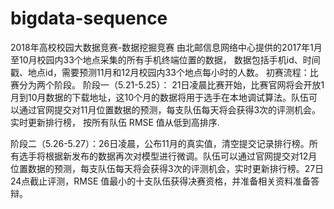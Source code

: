 # bigdata-sequence
2018年高校校园大数据竞赛-数据挖掘竞赛
由北邮信息网络中心提供的2017年1月至10月校园内33个地点采集的所有手机终端位置的数据， 数据包括手机id、时间戳、地点id，需要预测11月和12月校园内33个地点每小时的人数。
初赛流程：比赛分为两个阶段。
阶段一（5.21-5.25）： 21日凌晨比赛开始，比赛官网将会开放1月到10月数据的下载地址，这10个月的数据将用于选手在本地调试算法。队伍可以通过官网提交对11月位置数据的预测，每支队伍每天将会获得3次的评测机会。实时更新排行榜， 按所有队伍 RMSE 值从低到高排序.

阶段二（5.26-5.27）：26日凌晨，公布11月的真实值，清空提交记录排行榜。所有选手将根据新发布的数据再次对模型进行微调。队伍可以通过官网提交对12月位置数据的预测，每支队伍每天将会获得3次的评测机会，实时更新排行榜。27日24点截止评测，RMSE 值最小的十支队伍获得决赛资格，并准备相关资料准备答辩。